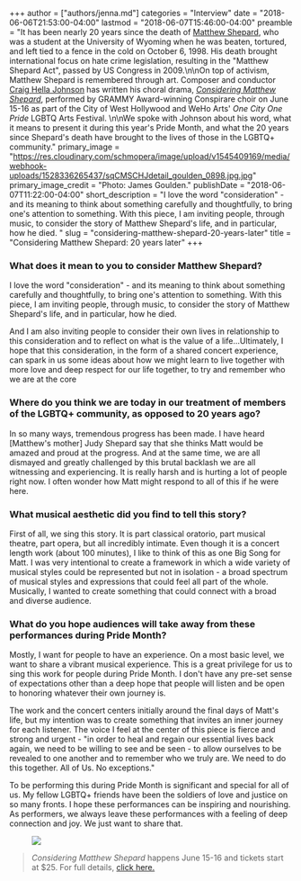 +++
author = ["authors/jenna.md"]
categories = "Interview"
date = "2018-06-06T21:53:00-04:00"
lastmod = "2018-06-07T15:46:00-04:00"
preamble = "It has been nearly 20 years since the death of [Matthew Shepard](https://en.wikipedia.org/wiki/Matthew_Shepard), who was a student at the University of Wyoming when he was beaten, tortured, and left tied to a fence in the cold on October 6, 1998. His death brought international focus on hate crime legislation, resulting in the \"Matthew Shepard Act\", passed by US Congress in 2009.\n\nOn top of activism, Matthew Shepard is remembered through art. Composer and conductor [Craig Hella Johnson](http://www.craighellajohnson.com/) has written his choral drama, [*Considering Matthew Shepard*](https://www.fordtheatres.org/calendar/considering-matthew-shepard), performed by GRAMMY Award-winning Conspirare choir on June 15-16 as part of the City of West Hollywood and WeHo Arts' *One City One Pride* LGBTQ Arts Festival. \n\nWe spoke with Johnson about his word, what it means to present it during this year's Pride Month, and what the 20 years since Shepard's death have brought to the lives of those in the LGBTQ+ community."
primary_image = "https://res.cloudinary.com/schmopera/image/upload/v1545409169/media/webhook-uploads/1528336265437/sqCMSCHJdetail_goulden_0898.jpg.jpg"
primary_image_credit = "Photo: James Goulden."
publishDate = "2018-06-07T11:22:00-04:00"
short_description = "I love the word &quot;consideration&quot; - and its meaning to think about something carefully and thoughtfully, to bring one&#039;s attention to something. With this piece, I am inviting people, through music, to consider the story of Matthew Shepard&#039;s life, and in particular, how he died. "
slug = "considering-matthew-shepard-20-years-later"
title = "Considering Matthew Shepard: 20 years later"
+++

### What does it mean to you to consider Matthew Shepard?

I love the word "consideration" - and its meaning to think about something carefully and thoughtfully, to bring one's attention to something. With this piece, I am inviting people, through music, to consider the story of Matthew Shepard's life, and in particular, how he died. 

And I am also inviting people to consider their own lives in relationship to this consideration and to reflect on what is the value of a life...Ultimately, I hope that this consideration, in the form of a shared concert experience, can spark in us some ideas about how we might learn to live together with more love and deep respect for our life together, to try and remember who we are at the core 

### Where do you think we are today in our treatment of members of the LGBTQ+ community, as opposed to 20 years ago?

In so many ways, tremendous progress has been made. I have heard [Matthew's mother] Judy Shepard say that she thinks Matt would be amazed and proud at the progress. And at the same time, we are all dismayed and greatly challenged by this brutal backlash we are all witnessing and experiencing. It is really harsh and is hurting a lot of people right now. I often wonder how Matt might respond to all of this if he were here.

### What musical aesthetic did you find to tell this story?

First of all, we sing this story. It is part classical oratorio, part musical theatre, part opera, but all incredibly intimate. Even though it is a concert length work (about 100 minutes), I like to think of this as one Big Song for Matt. I was very intentional to create a framework in which a wide variety of musical styles could be represented but not in isolation - a broad spectrum of musical styles and expressions that could feel all part of the whole. Musically, I wanted to create something that could connect with a broad and diverse audience.

### What do you hope audiences will take away from these performances during Pride Month?

Mostly, I want for people to have an experience. On a most basic level, we want to share a vibrant musical experience. This is a great privilege for us to sing this work for people during Pride Month. I don't have any pre-set sense of expectations other than a deep hope that people will listen and be open to honoring whatever their own journey is.   

The work and the concert centers initially around the final days of Matt's life, but my intention was to create something that invites an inner journey for each listener. The voice I feel at the center of this piece is fierce and strong and urgent - "in order to heal and regain our essential lives back again, we need to be willing to see and be seen - to allow ourselves to be revealed to one another and to remember who we truly are. We need to do this together. All of Us. No exceptions." 

To be performing this during Pride Month is significant and special for all of us. My fellow LGBTQ+ friends have been the soldiers of love and justice on so many fronts. I hope these performances can be inspiring and nourishing. As performers, we always leave these performances with a feeling of deep connection and joy. We just want to share that.

<figure data-type="image">

![](https://res.cloudinary.com/schmopera/image/upload/v1545409169/media/webhook-uploads/1528336467390/CMSImage.jpg.jpg)
</figure>

>*Considering Matthew Shepard* happens June 15-16 and tickets start at $25. For full details, [click here.](https://www.fordtheatres.org/calendar/considering-matthew-shepard)

